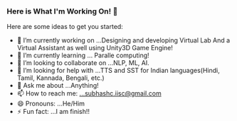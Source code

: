 ### Here is What I'm Working On! 👋


Here are some ideas to get you started:

- 🔭 I’m currently working on ...Designing and developing Virtual Lab And a Virtual Assistant as well using Unity3D Game Engine!
- 🌱 I’m currently learning ... Paralle computing!
- 👯 I’m looking to collaborate on ...NLP, ML, AI.
- 🤔 I’m looking for help with ...TTS and SST for Indian languages(Hindi, Tamil, Kannada, Bengali, etc.)
- 💬 Ask me about ...Anything!
- 📫 How to reach me: ...subhashc.iisc@gmail.com
- 😄 Pronouns: ...He/Him
- ⚡ Fun fact: ...I am finish!!

